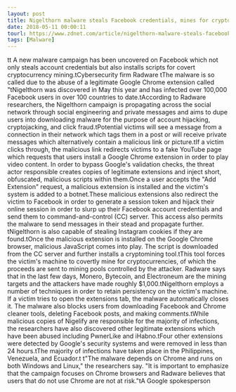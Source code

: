 ```yaml
---
layout: post
title: Nigelthorn malware steals Facebook credentials, mines for cryptocurrency
date: 2018-05-11 00:00:11
tourl: https://www.zdnet.com/article/nigelthorn-malware-steals-facebook-credentials-mines-for-cryptocurrency/
tags: [Malware]
---
```

tt A new malware campaign has been uncovered on Facebook which not only steals account credentials but also installs scripts for covert cryptocurrency mining.tCybersecurity firm Radware tThe malware is so called due to the abuse of a legitimate Google Chrome extension called "tNigelthorn was discovered in May this year and has infected over 100,000 Facebook users in over 100 countries to date.tAccording to Radware researchers, the Nigelthorn campaign is propagating across the social network through social engineering and private messages and aims to dupe users into downloading malware for the purpose of account hijacking, cryptojacking, and click fraud.tPotential victims will see a message from a connection in their network which tags them in a post or will receive private messages which alternatively contain a malicious link or picture.tIf a victim clicks through, the malicious link redirects victims to a fake YouTube page which requests that users install a Google Chrome extension in order to play video content. In order to bypass Google's validation checks, the threat actor responsible creates copies of legitimate extensions and inject short, obfuscated, malicious scripts within them.Once a user accepts the "Add Extension" request, a malicious extension is installed and the victim's system is added to a botnet.These malicious extensions also redirect the victim to Facebook in order to generate a session token and hijack their online session in order to slurp up their Facebook account credentials and send them to command-and-control (CC) server. This access also permits the malware to send messages in their stead and propagate further. tNigelthorn is also capable of stealing Instagram cookies if they are found.tOnce the malicious extension is installed on the Google Chrome browser, malicious JavaScript comes into play. The script is downloaded from the CC server and further installs a cryptomining tool.tThis tool forces the victim's machine to covertly mine for cryptocurrencies, of which the proceeds are sent to mining pools controlled by the attacker. Radware says that in the last few days, Monero, Bytecoin, and Electroneum are the mining targets and the attackers have made roughly $1,000.tNigelthorn employs a number of techniques in order to retain persistency on the victim's machine. If a victim tries to open the extensions tab, the malware automatically closes it. The malware also blocks users from downloading Facebook and Chrome cleaner tools, deleting Facebook posts, and making comments.tWhile malicious copies of Nigelify are responsible for the majority of infections, the researchers have also discovered other legitimate extensions which have been abused including PwnerLike and iHabno.tFour other extensions were detected by Google's security systems and were removed in less than 24 hours.tThe majority of infections have taken place in the Philippines, Venezuela, and Ecuador.t t"The malware depends on Chrome and runs on both Windows and Linux," the researchers say. "It is important to emphasize that the campaign focuses on Chrome browsers and Radware believes that users that do not use Chrome are not at risk."tA Google spokesperson 